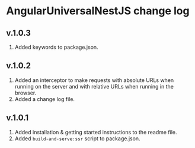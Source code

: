 # AngularUniversalNestJS change log

## v.1.0.3

1. Added keywords to package.json.

## v.1.0.2

1. Added an interceptor to make requests with absolute URLs when running on the server and with relative URLs when running in the browser.
2. Added a change log file.

## v.1.0.1

1. Added installation & getting started instructions to the readme file.
2. Added `build-and-serve:ssr` script to package.json.
